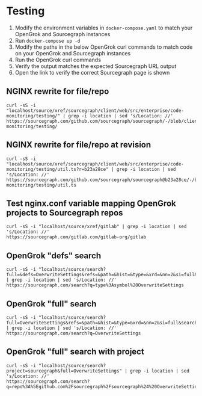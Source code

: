 # Testing

1. Modify the environment variables in `docker-compose.yaml` to match your OpenGrok and Sourcegraph instances
2. Run `docker-compose up -d`
3. Modify the paths in the below OpenGrok curl commands to match code on your OpenGrok and Sourcegraph instances
4. Run the OpenGrok curl commands
5. Verify the output matches the expected Sourcegraph URL output
6. Open the link to verify the correct Sourcegraph page is shown


## NGINX rewrite for file/repo
```
curl -sS -i "localhost/source/xref/sourcegraph/client/web/src/enterprise/code-monitoring/testing/" | grep -i location | sed 's/Location: //'
https://sourcegraph.com/github.com/sourcegraph/sourcegraph/-/blob/client/web/src/enterprise/code-monitoring/testing/
```

## NGINX rewrite for file/repo at revision
```
curl -sS -i "localhost/source/xref/sourcegraph/client/web/src/enterprise/code-monitoring/testing/util.ts?r=b23a28ce" | grep -i location | sed 's/Location: //'
https://sourcegraph.com/github.com/sourcegraph/sourcegraph@b23a28ce/-/blob/client/web/src/enterprise/code-monitoring/testing/util.ts
```

## Test nginx.conf variable mapping OpenGrok projects to Sourcegraph repos
```
curl -sS -i "localhost/source/xref/gitlab" | grep -i location | sed 's/Location: //'
https://sourcegraph.com/gitlab.com/gitlab-org/gitlab
```

## OpenGrok "defs" search
```
curl -sS -i "localhost/source/search?full=&defs=OverwriteSettings&refs=&path=&hist=&type=&xrd=&nn=2&si=full&searchall=true&si=full" | grep -i location | sed 's/Location: //'
https://sourcegraph.com/search?q=type%3Asymbol%20OverwriteSettings
```

## OpenGrok "full" search
```
curl -sS -i "localhost/source/search?full=OverwriteSettings&refs=&path=&hist=&type=&xrd=&nn=2&si=full&searchall=true&si=full" | grep -i location | sed 's/Location: //'
https://sourcegraph.com/search?q=OverwriteSettings
```

## OpenGrok "full" search with project
```
curl -sS -i "localhost/source/search?project=sourcegraph&full=OverwriteSettings" | grep -i location | sed 's/Location: //'
https://sourcegraph.com/search?q=repo%3A%5Egithub.com%2Fsourcegraph%2Fsourcegraph%24%20OverwriteSettings
```
